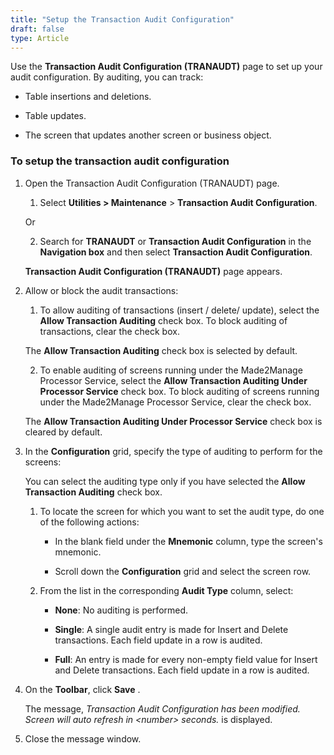 ```yaml
---
title: "Setup the Transaction Audit Configuration"
draft: false
type: Article
---
```


Use the **Transaction Audit Configuration (TRANAUDT)** page to set up your audit configuration. By auditing, you can track:

- Table insertions and deletions.

- Table updates.

- The screen that updates another screen or business object.

### To setup the transaction audit configuration

1. Open the Transaction Audit Configuration (TRANAUDT) page.

    1. Select **Utilities > Maintenance** > **Transaction Audit Configuration**.

    Or

    2. Search for **TRANAUDT** or **Transaction Audit Configuration** in the **Navigation box** and then select **Transaction Audit Configuration**.

    **Transaction Audit Configuration (TRANAUDT)** page appears.

2. Allow or block the audit transactions:

    1. To allow auditing of transactions (insert / delete/ update), select the **Allow Transaction Auditing** check box. To block auditing of transactions, clear the check box.

    The **Allow Transaction Auditing** check box is selected by default.

    2. To enable auditing of screens running under the Made2Manage Processor Service, select the **Allow Transaction Auditing Under Processor Service** check box. To block auditing of screens running under the Made2Manage Processor Service, clear the check box.

    The **Allow Transaction Auditing Under Processor Service** check box is cleared by default.

3. In the **Configuration** grid, specify the type of auditing to perform for the screens:

    You can select the auditing type only if you have selected the **Allow Transaction Auditing** check box.

    1. To locate the screen for which you want to set the audit type, do one of the following actions:

        - In the blank field under the **Mnemonic** column, type the screen's mnemonic.

        - Scroll down the **Configuration** grid and select the screen row.

    2. From the list in the corresponding **Audit Type** column, select:

        - **None**: No auditing is performed.

        - **Single**: A single audit entry is made for Insert and Delete transactions. Each field update in a row is audited.

        - **Full**: An entry is made for every non-empty field value for Insert and Delete transactions. Each field update in a row is audited.

4. On the **Toolbar**, click **Save** .

    The message, *Transaction Audit Configuration has been modified. Screen will auto refresh in \<number\> seconds.* is displayed.

5. Close the message window.